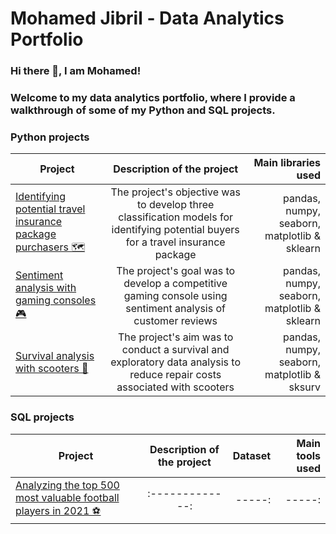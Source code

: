 # Mohamed Jibril - Data Analytics Portfolio
### Hi there 👋, I am Mohamed! 

### Welcome to my data analytics portfolio, where I provide a walkthrough of some of my Python and SQL projects.



### Python projects

| Project        | Description of the project           | Main libraries used  |
| ------------- |:-------------:| -----:|
| [Identifying potential travel insurance package purchasers 🗺](https://github.com/jibmo22/data-analytics-portfolio/blob/main/Identifying%20potential%20travel%20insurance%20package%20purchasers.ipynb)     | The project's objective was to develop three classification models for identifying potential buyers for a travel insurance package |pandas, numpy, seaborn, matplotlib & sklearn|
| [Sentiment analysis with gaming consoles 🎮](https://github.com/jibmo22/data-analytics-portfolio/blob/main/Sentiment%20analysis%20with%20gaming%20consoles.ipynb)      | The project's goal was to develop a competitive gaming console using sentiment analysis of customer reviews        |pandas, numpy, seaborn, matplotlib & sklearn|
| [Survival analysis with scooters 🛴](https://github.com/jibmo22/data-analytics-portfolio/blob/main/Survival%20analysis%20with%20scooters.ipynb) | The project's aim was to conduct a survival and exploratory data analysis to reduce repair costs associated with scooters|pandas, numpy, seaborn, matplotlib & sksurv|



### SQL projects
| Project        | Description of the project           | Dataset  |Main tools used|
| ------------- |:-------------:| -----:|-----:|
| [Analyzing the top 500 most valuable football players in 2021 ⚽️](https://github.com/jibmo22/data-analytics-portfolio/blob/main/Football%20players%20market%20value%20analysis.sql) |:-------------:| -----:|-----:|
